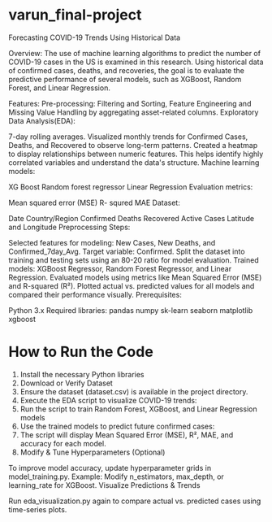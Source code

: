 # varun_final-project

Forecasting COVID-19 Trends Using Historical Data

Overview: The use of machine learning algorithms to predict the number of COVID-19 cases in the US is examined in this research. Using historical data of confirmed cases, deaths, and recoveries, the goal is to evaluate the predictive performance of several models, such as XGBoost, Random Forest, and Linear Regression.

Features:
Pre-processing: Filtering and Sorting, Feature Engineering and Missing Value Handling by aggregating asset-related columns.
Exploratory Data Analysis(EDA):

7-day rolling averages.
Visualized monthly trends for Confirmed Cases, Deaths, and Recovered to observe long-term patterns.
Created a heatmap to display relationships between numeric features. This helps identify highly correlated variables and understand the data's structure.
Machine learning models:

XG Boost
Random forest regressor
Linear Regression
Evaluation metrics:

Mean squared error (MSE)
R- squred
MAE
Dataset:

Date
Country/Region
Confirmed
Deaths
Recovered
Active Cases
Latitude and Longitude
Preprocessing Steps:

Selected features for modeling: New Cases, New Deaths, and Confirmed_7day_Avg.
Target variable: Confirmed.
Split the dataset into training and testing sets using an 80-20 ratio for model evaluation.
Trained models: XGBoost Regressor, Random Forest Regressor, and Linear Regression.
Evaluated models using metrics like Mean Squared Error (MSE) and R-squared (R²).
Plotted actual vs. predicted values for all models and compared their performance visually.
Prerequisites:

Python 3.x
Required libraries:
pandas
numpy
sk-learn
seaborn
matplotlib
xgboost

# How to Run the Code
1. Install the necessary Python libraries
2. Download or Verify Dataset
3. Ensure the dataset (dataset.csv) is available in the project directory.
4. Execute the EDA script to visualize COVID-19 trends:
5. Run the script to train Random Forest, XGBoost, and Linear Regression models
6. Use the trained models to predict future confirmed cases:
7. The script will display Mean Squared Error (MSE), R², MAE, and accuracy for each model.
8. Modify & Tune Hyperparameters (Optional)

To improve model accuracy, update hyperparameter grids in model_training.py.
Example: Modify n_estimators, max_depth, or learning_rate for XGBoost.
Visualize Predictions & Trends

Run eda_visualization.py again to compare actual vs. predicted cases using time-series plots.



